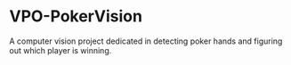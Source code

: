 # VPO-PokerVision
A computer vision project dedicated in detecting poker hands and figuring out which player is winning.
